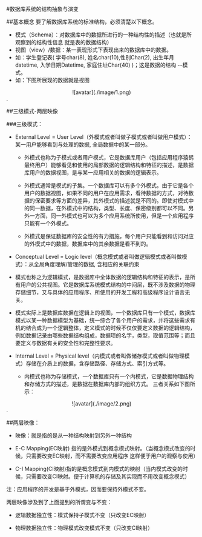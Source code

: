 #数据库系统的结构抽象与演变

##基本概念
要了解数据库系统的标准结构，必须清楚以下概念。

- 模式（Schema）：对数据库中的数据所进行的一种结构性的描述（也就是所观察到的结构性信息 就是表的数据结构）
- 视图（view）/数据：某一表现形式下表现出来的数据库中的数据。
 - 如：学生登记表( 学号char(8), 姓名char(10),性别Char(2), 出生年月datetime, 入学日期Datetime, 家庭住址Char(40) )；这是数据的结构 --模式。  
 - 如：下图所展现的数据就是视图

<div align=center>
![avatar](./image/1.png)
</div>.  
  
##三级模式-两层映像

###三级模式：

- External Level = User Level（外模式或者叫做子模式或者叫做用户模式）：某一用户能够看到与处理的数据, 全局数据中的某一部分。
  - 外模式也称为子模式或者用户模式，它是数据库用户（包括应用程序猿鹤最终用户）能够看见和使用的局部数据的逻辑结构和特征的描述，是数据库用户的数据视图，是与某一应用相关的数据的逻辑表示。
  
  - 外模式通常是模式的子集。一个数据库可以有多个外模式。由于它是各个用户的数据视图，如果不同的用户在应用需求，看待数据的方式，对待数据的保密要求等方面的差异，其外模式的描述就是不同的。即使对模式中的同一数据，在外模式中的结构，类型、长度、保密级别都可以不同。另外一方面，同一外模式也可以为多个应用系统所使用，但是一个应用程序只能有一个外模式。
  
  - 外模式是保证数据库的安全性的有力措施，每个用户只能看到和访问对应的外模式中的数据，数据库中的其余数据是看不到的。
  
- Conceptual Level = Logic level（概念模式或者叫做逻辑模式或者叫做模式）：从全局角度理解/管理的数据, 含相应的关联约束

 - 模式也称之为逻辑模式，是数据库中全体数据的逻辑结构和特征的表示，是所有用户的公共视图。它是数据库系统模式结构的中间层，既不涉及数据的物理存储细节，又与具体的应用程序、所使用的开发工程和高级程序设计语言无关。
 
 - 模式实际上是数据库数据在逻辑上的视图，一个数据库只有一个模式，数据库模式以某一种数据模型为基础，统一综合了各个用户的需求，并将这些需求有机的结合成为一个逻辑整体，定义模式的时候不仅仅要定义数据的逻辑结构，例如数据记录由哪些数据结构组成，数据项的名字，类型，取值范围等；而且要定义与数据有关的安全性和完整性要求。
 
- Internal Level = Physical level（内模式或者叫做储存模式或者叫做物理模式）存储在介质上的数据，含存储路径、存储方式、索引方式等。
	-  内模式也称为存储模式，一个数据库只有一个内模式，它是数据物理结构和存储方式的描述，是数据在数据库内部的组织方式。 
三者关系如下图所示：
<div align=center>
![avatar](./image/2.png)
</div>.  
  

##两层映像：

- 映像：就是指的是从一种结构映射到另外一种结构

- E-C Mapping(EC映射) 指的是外模式到概念模式映射。（当概念模式改变的时候，只需要改变EC映射，而不需要改变应用程序 这样便于用户的观察与使用）

- C-I Mapping(CI映射)指的是概念模式到内模式的映射（当内模式改变的时候，只需要改变CI映射。便于计算机的存储及其实现而不用改变概念模式）

注：应用程序的开发是基于外模式，因而要保持外模式不变。

两层映像涉及到了上面提到的所谓变与不变：

  - 逻辑数据独立性：模式保持子模式不变（只改变EC映射）

  - 物理数据独立性：物理模式改变模式不变（只改变CI映射）




